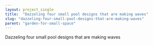 ```yaml
---
layout: project_single
title:  "Dazzeling four small pool designs that are making waves"
slug: "dazzeling-four-small-pool-designs-that-are-making-waves"
parent: "garden-for-small-space"
---
```

Dazzeling four small pool designs that are making waves
